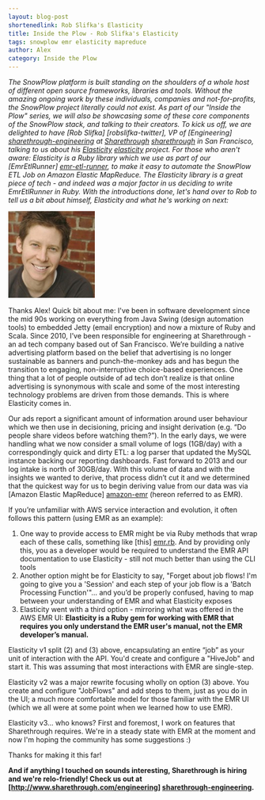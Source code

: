 ```yaml
---
layout: blog-post
shortenedlink: Rob Slifka's Elasticity
title: Inside the Plow - Rob Slifka's Elasticity
tags: snowplow emr elasticity mapreduce
author: Alex
category: Inside the Plow
---
```


_The SnowPlow platform is built standing on the shoulders of a whole host of different open source frameworks, libraries and tools. Without the amazing ongoing work by these individuals, companies and not-for-profits, the SnowPlow project literally could not exist. As part of our "Inside the Plow" series, we will also be showcasing some of these core components of the SnowPlow stack, and talking to their creators. To kick us off, we are delighted to have [Rob Slifka] [robslifka-twitter], VP of [Engineering] [sharethrough-engineering] at [Sharethrough] [sharethrough] in San Francisco, talking to us about his [Elasticity] [elasticity] project. For those who aren't aware: Elasticity is a Ruby library which we use as part of our [EmrEtlRunner] [emr-etl-runner], to make it easy to automate the SnowPlow ETL Job on Amazon Elastic MapReduce. The Elasticity library is a great piece of tech - and indeed was a major factor in us deciding to write EmrEtlRunner in Ruby. With the introductions done, let's hand over to Rob to tell us a bit about himself, Elasticity and what he's working on next:_

![rob-slifka-img][rob-slifka-img]

Thanks Alex! Quick bit about me: I've been in software development since the mid 90s working on everything from Java Swing (design automation tools) to embedded Jetty (email encryption) and now a mixture of Ruby and Scala. Since 2010, I’ve been responsible for engineering at Sharethrough - an ad tech company based out of San Francisco.  We’re building a native advertising platform based on the belief that advertising is no longer sustainable as banners and punch-the-monkey ads and has begun the transition to engaging, non-interruptive choice-based experiences. One thing that a lot of people outside of ad tech don’t realize is that online advertising is synonymous with scale and some of the most interesting technology problems are driven from those demands.  This is where Elasticity comes in.

<!--more-->

Our ads report a significant amount of information around user behaviour which we then use in decisioning, pricing and insight derivation (e.g. “Do people share videos before watching them?”).  In the early days, we were handling what we now consider a small volume of logs (1GB/day) with a correspondingly quick and dirty ETL: a log parser that updated the MySQL instance backing our reporting dashboards.  Fast forward to 2013 and our log intake is north of 30GB/day.  With this volume of data and with the insights we wanted to derive, that process didn’t cut it and we determined that the quickest way for us to begin deriving value from our data was via [Amazon Elastic MapReduce] [amazon-emr] (hereon referred to as EMR).

If you’re unfamiliar with AWS service interaction and evolution, it often follows this pattern (using EMR as an example):

1. One way to provide access to EMR might be via Ruby methods that wrap each of these calls, something like [this] [emr.rb].  And by providing only this, you as a developer would be required to understand the EMR API documentation to use Elasticity - still not much better than using the CLI tools
2. Another option might be for Elasticity to say, "Forget about job flows!  I'm going to give you a 'Session' and each step of your job flow is a 'Batch Processing Function'"… and you’d be properly confused, having to map between your understanding of EMR and what Elasticity exposes
3. Elasticity went with a third option - mirroring what was offered in the AWS EMR UI: **Elasticity is a Ruby gem for working with EMR that requires you only understand the EMR user's manual, not the EMR developer’s manual.**

Elasticity v1 split (2) and (3) above, encapsulating an entire “job” as your unit of interaction with the API. You'd create and configure a "HiveJob" and start it. This was assuming that most interactions with EMR are single-step.

Elasticity v2 was a major rewrite focusing wholly on option (3) above.  You create and configure "JobFlows" and add steps to them, just as you do in the UI; a much more comfortable model for those familiar with the EMR UI (which we all were at some point when we learned how to use EMR).

Elasticity v3... who knows?  First and foremost, I work on features that Sharethrough requires. We're in a steady state with EMR at the moment and now I'm hoping the community has some suggestions :)

Thanks for making it this far!

**And if anything I touched on sounds interesting, Sharethrough is hiring and we're relo-friendly! Check us out at [http://www.sharethrough.com/engineering] [sharethrough-engineering].**

[rob-slifka-twitter]: https://twitter.com/robslifka
[sharethrough]: http://www.sharethrough.com
[sharethrough-engineering]: http://www.sharethrough.com/engineering
[elasticity]: https://github.com/rslifka/elasticity
[emr-etl-runner]: https://github.com/snowplow/snowplow/wiki/setting-up-EmrEtlRunner
[amazon-emr]: http://aws.amazon.com/elasticmapreduce/
[rob-slifka-img]: /static/img/blog/2013/03/rob-slifka.jpeg
[emr.rb]: https://github.com/rslifka/elasticity/blob/master/lib/elasticity/emr.rb